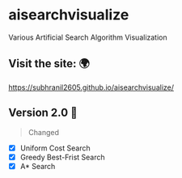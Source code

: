 # aisearchvisualize
Various Artificial Search Algorithm Visualization

## Visit the site: 🌍
https://subhranil2605.github.io/aisearchvisualize/

## Version 2.0 🎉
 > Changed
 - [x] Uniform Cost Search
 - [x] Greedy Best-Frist Search
 - [x] A* Search